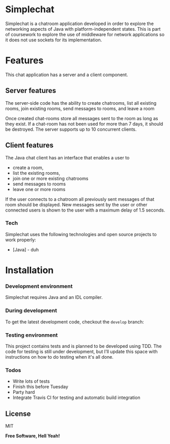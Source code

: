 # Simplechat

Simplechat is a chatroom application developed in order to explore the networking aspects of Java with platform-independent states. This is part of coursework to explore the use of middleware for network applications so it does not use sockets for its implementation.

# Features
This chat application has a server and a client component.

## Server features 
The server-side code has the ability to create chatrooms, list all existing rooms, join existing rooms, send messages to rooms, and leave a room

Once created chat-rooms store all messages sent to the room as long as they exist. If a chat-room has not been used for more than 7 days, it should be destroyed. The server supports up to 10 concurrent clients.

## Client features 
The Java chat client has an interface that enables a user to 
* create a room,
* list the existing rooms,
* join one or more existing chatrooms
* send messages to rooms
* leave one or more rooms

If the user connects to a chatroom all previously sent messages of that room should be displayed. New messages sent by the user or other connected users is shown to the user with a maximum delay of 1.5 seconds.

### Tech

Simplechat uses the following technologies and open source projects to work properly:
* [Java] - duh

# Installation

### Development environment 
Simplechat requires Java and an IDL compiler.

### During development 
To get the latest development code, checkout the `develop` branch:


### Testing environment
This project contains tests and is planned to be developed using TDD. The code for testing is still under development, but I'll update this space with instructions on how to do testing when it's all done.

### Todos

 - Write lots of tests
 - Finish this before Tuesday
 - Party hard
 - Integrate Travis CI for testing and automatic build integration

License
----

MIT

**Free Software, Hell Yeah!**

[//]: # (These are reference links used in the body of this note and get stripped out when the markdown processor does its job. There is no need to format nicely because it shouldn't be seen. Thanks SO - http://stackoverflow.com/questions/4823468/store-comments-in-markdown-syntax)

   [MySQL]: <https://www.mysql.com/>
   [Apache]: <https://httpd.apache.org/download.cgi>
